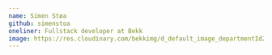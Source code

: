 ```yaml
---
name: Simen Støa
github: simenstoa
oneliner: Fullstack developer at Bekk
image: https://res.cloudinary.com/bekkimg/d_default_image_departmentId2.png/847
---
```

